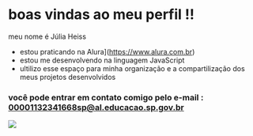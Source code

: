 # boas vindas ao meu perfil !!
meu nome é Júlia Heiss

- estou praticando na Alura](https://www.alura.com.br)
- estou me desenvolvendo na linguagem JavaScript
- ultilizo esse espaço para minha organização e a compartilização dos meus projetos desenvolvidos

### você pode entrar em contato comigo pelo e-mail : 00001132341668sp@al.educacao.sp.gov.br


![](https://media1.tenor.com/m/9fT1zN5-PscAAAAC/barbie-doll-peace.gif)
